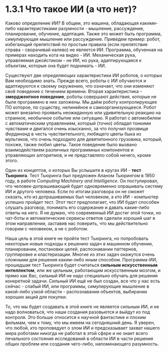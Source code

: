# 1.3.1 Что такое ИИ \(а что нет\)?

Каково определение ИИ? В общем, это машина, обладающая какими-либо характеристиками разумности - мышление, рассуждение, планирование, обучение, адаптация. Также это может быть программа, симулирующая мышление или рассуждение. Приведем пример: робот, избегающий препятствий по простым правила \(если препятствие справа - сворачивай налево\) не является ИИ. Программа, обученная на примерах находить кота на видео - ИИ. Механическая рука, управляемая джойстиком - не ИИ, но рука, адаптирующаяся к объектам, которые она будет поднимать - ИИ.

Существуют две определяющих характеристики ИИ роботов, о которых Вам необходимо знать. Прежде всего, роботы с ИИ обучаются и адаптируются к своему окружению, что означает, что они изменяют своё поведение с течением времени. Вторая характеристика - **эмерджентное поведение**, роботы совершают действия, которые не были программно в них заложены. Мы даём роботу контролирующее ПО которое, по существу, нелинейное и самоорганизующееся. Робот может внезапно проявить неожиданную или удивительную реакцию на странное, необычное событие или ситуацию. Я работал с автомобилем с автоматическим управлением, который \(точно\) обладал тонкими чувствами и двигался очень изысканно, за что получил прозвище _Фердинанд_ в честь чувствительного, любящего цветы быка из мультиков, что очень подходило для девятитонного грузовика, который, похоже, также любил цветы. Такое поведение было вызвано взаимодействием различных программных компонентов и управляющих алгоритмов, и не представляло собой ничего, кроме этого.

Один из концептов, о которых Вы услышите в кругах ИИ - **тест Тьюринга**. Тест Тьюринга был предложен Аланом Тьюрингом в 1950 году, в работе _Computing Machinery and Intelligence_. Он постулировал, что человек-допрашивающий будет одновременно опрашивать систему ИИ и другого человека. Если по итогам разговора он не сможет сказать, кто из допрашиваемых был человеком, а кто ИИ - компьютер успешно пройдет тест. Этот тест предполагает, что ИИ будет способен слушать разговор, понимать его содержание и давать какие-либо ответы на него. Я не думаю, что современный ИИ достиг этой точки, но чат-боты и автоматические сервисы ответов сделали хороший шаг в этом направлении, заставив нас поверить, что мы действительно говорим с человеком, а не с роботом.

Наша цель в этой книге не пройти тест Тьюринга, но попробовать некоторые новые подходы к решению задач в машинном обучении, планировании, постановки целей, распознавании паттернов, группировке и кластеризации. Многие из этих задач окажутся очень сложными для решения каким-либо иным способом. Программа-ИИ, прошедшая тест Тьюринга будет считаться **сильным искусственным интеллектом**, или же цельным, работающим искусственным мозгом, и прямо как Вас, сильный ИИ не надо специально обучать для решения конкретной задачи. Сильный ИИ ещё не был создан, все что у нас есть сейчас - слабый ИИ, или программы, симулирующие мышление в какой-либо узкой области - распознавании объектов, выбирании хороших акций для покупки.

То, что мы будет создавать в этой книге не является сильным ИИ, и не надо волноваться, что наши создания разовьются и выйдут из под контроля. Это больше относится к научной фантастике и плохим фильмам, чем к тому, что мы имеем на сегодняшний день. Я уверен, что любой, кто проповедует о злом ИИ и предсказывает захват нашего мира роботами никогда не работал в этой сфере и не знает всего печального состояния исследований в области ИИ в части решения общих проблем или создания чего-либо, напоминающего разумность.

